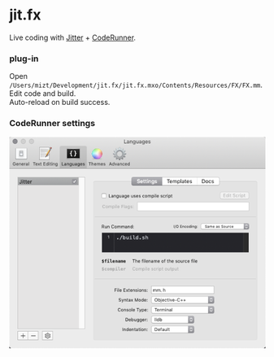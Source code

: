 # jit.fx

Live coding with [Jitter](https://cycling74.com/) + [CodeRunner](https://coderunnerapp.com/).

### plug-in 

Open `/Users/mizt/Development/jit.fx/jit.fx.mxo/Contents/Resources/FX/FX.mm`.  
Edit code and build.  
Auto-reload on build success.

### CodeRunner settings

![](./settings.png)
